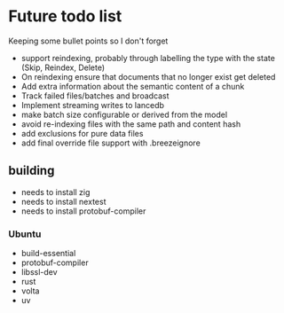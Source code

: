 # Future todo list

Keeping some bullet points so I don't forget

* support reindexing, probably through labelling the type with the state (Skip, Reindex, Delete)
* On reindexing ensure that documents that no longer exist get deleted
* Add extra information about the semantic content of a chunk
* Track failed files/batches and broadcast
* Implement streaming writes to lancedb
* make batch size configurable or derived from the model
* avoid re-indexing files with the same path and content hash
* add exclusions for pure data files
* add final override file support with .breezeignore

## building

* needs to install zig
* needs to install nextest
* needs to install protobuf-compiler

### Ubuntu

* build-essential
* protobuf-compiler
* libssl-dev
* rust
* volta
* uv
